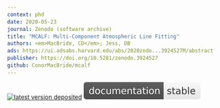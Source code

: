 ```yaml
---
context: phd
date: 2020-05-23
journal: Zenodo (software archive)
title: "MCALF: Multi-Component Atmospheric Line Fitting"
authors: <em>MacBride, CD</em>; Jess, DB
ads: https://ui.adsabs.harvard.edu/abs/2020zndo...3924527M/abstract
publisher: https://doi.org/10.5281/zenodo.3924527
github: ConorMacBride/mcalf
---
```

[![latest version deposited](https://img.shields.io/github/v/release/ConorMacBride/mcalf?color=white&label=latest%20version&sort=semver)](https://doi.org/10.5281/zenodo.3924527)
[![documentation](/img/docs-shield.svg)](https://mcalf.macbride.me)
